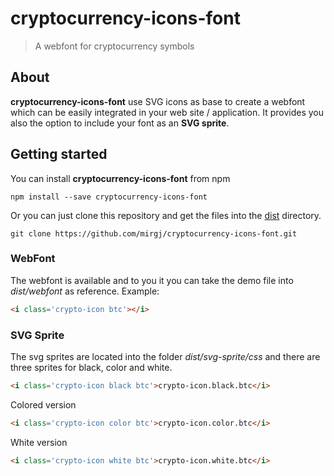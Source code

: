 # cryptocurrency-icons-font
> A webfont for cryptocurrency symbols

## About
**cryptocurrency-icons-font** use SVG icons as base to create a webfont which can be easily integrated in your web site / application. It provides you also the option to include your font as an **SVG sprite**.

## Getting started
You can install **cryptocurrency-icons-font** from npm

```
npm install --save cryptocurrency-icons-font
```

Or you can just clone this repository and get the files into the [dist](https://github.com/mirgj/cryptocurrency-icons-font/tree/master/dist) directory.
```
git clone https://github.com/mirgj/cryptocurrency-icons-font.git
```

### WebFont
The webfont is available and to you it you can take the demo file into _dist/webfont_ as reference. Example:
```html
<i class='crypto-icon btc'></i>
```

### SVG Sprite
The svg sprites are located into the folder _dist/svg-sprite/css_ and there are three sprites for black, color and white.
```html
<i class='crypto-icon black btc'>crypto-icon.black.btc</i>
```
Colored version
```html
<i class='crypto-icon color btc'>crypto-icon.color.btc</i>
```
White version
```html
<i class='crypto-icon white btc'>crypto-icon.white.btc</i>
```
